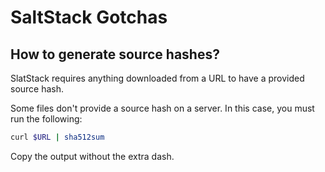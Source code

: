 # SaltStack Gotchas

## How to generate source hashes?

SlatStack requires anything downloaded from a URL to have a provided source hash.

Some files don't provide a source hash on a server. In this case, you must run the following:

```bash
curl $URL | sha512sum
```

Copy the output without the extra dash.

